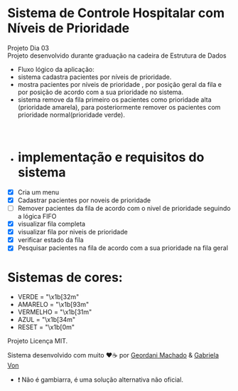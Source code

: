  # Sistema de Controle Hospitalar com Níveis de Prioridade
Projeto Dia 03 <br/>
Projeto desenvolvido durante graduação na cadeira de Estrutura de Dados


 - Fluxo lógico da aplicação:
 - sistema cadastra pacientes por níveis de prioridade.
 - mostra pacientes por níveis de prioridade , por posição geral da fila e por posição de acordo com a sua prioridade no sistema.
  - sistema remove da fila  primeiro os pacientes como prioridade alta (prioridade amarela), para posteriormente remover os pacientes com prioridade normal(prioridade verde).
   <br/> 

- # implementação e requisitos do sistema
- [x] Cria um menu
- [x] Cadastrar pacientes por noveis de prioridade
- [ ] Remover pacientes da fila de acordo com o nivel de prioridade seguindo a lógica FIFO
- [x] visualizar fila completa
- [x] visualizar fila por niveis de prioridade
- [x] verificar estado da fila
- [x] Pesquisar pacientes na fila de acordo com a sua prioridade na fila geral

# Sistemas de cores:
 - VERDE = "\x1b[32m"
 - AMARELO = "\x1b[93m"
 - VERMELHO = "\x1b[31m"
 - AZUL = "\x1b[34m"
 - RESET = "\x1b[0m"


Projeto Licença MIT.   

Sistema desenvolvido com muito ❤️☕ por [Geordani Machado](https://github.com/Geordani-Machado) & [Gabriela Von](https://github.com/G4bizinha)

- ❗ Não é gambiarra, é uma solução alternativa não oficial. 